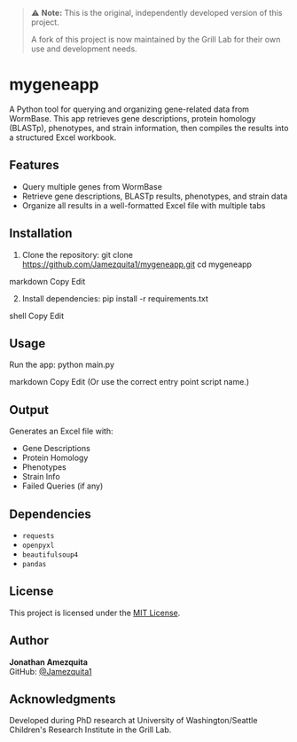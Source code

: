 > ⚠️ **Note:** This is the original, independently developed version of this project.
>
> A fork of this project is now maintained by the Grill Lab for their own use and development needs.

# mygeneapp

A Python tool for querying and organizing gene-related data from WormBase. This app retrieves gene descriptions, protein homology (BLASTp), phenotypes, and strain information, then compiles the results into a structured Excel workbook.

## Features

- Query multiple genes from WormBase
- Retrieve gene descriptions, BLASTp results, phenotypes, and strain data
- Organize all results in a well-formatted Excel file with multiple tabs

## Installation

1. Clone the repository:
git clone https://github.com/Jamezquita1/mygeneapp.git
cd mygeneapp

markdown
Copy
Edit

2. Install dependencies:
pip install -r requirements.txt

shell
Copy
Edit

## Usage

Run the app:
python main.py

markdown
Copy
Edit
(Or use the correct entry point script name.)

## Output

Generates an Excel file with:
- Gene Descriptions
- Protein Homology
- Phenotypes
- Strain Info
- Failed Queries (if any)

## Dependencies

- `requests`
- `openpyxl`
- `beautifulsoup4`
- `pandas`

## License

This project is licensed under the [MIT License](LICENSE).

## Author

**Jonathan Amezquita**  
GitHub: [@Jamezquita1](https://github.com/Jamezquita1)

## Acknowledgments

Developed during PhD research at University of Washington/Seattle Children's Research Institute in the Grill Lab.
